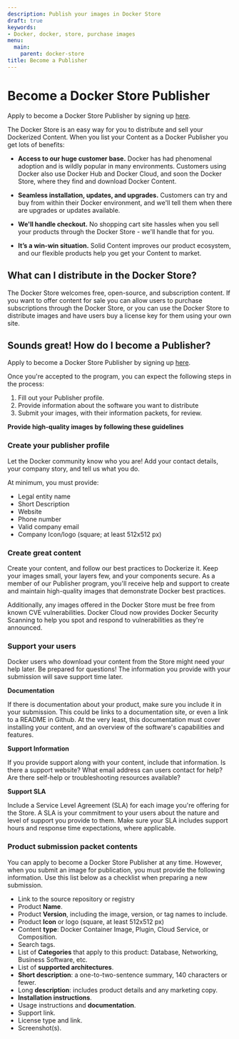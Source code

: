 ```yaml
---
description: Publish your images in Docker Store
draft: true
keywords:
- Docker, docker, store, purchase images
menu:
  main:
    parent: docker-store
title: Become a Publisher
---
```


# Become a Docker Store Publisher

Apply to become a Docker Store Publisher by signing up [here](https://store.docker.com/publisher/signup).

The Docker Store is an easy way for you to distribute and sell your Dockerized Content. When you list your Content as a Docker Publisher you get lots of benefits:

* **Access to our huge customer base.** Docker has had phenomenal adoption and
is wildly popular in many environments. Customers using Docker also use Docker Hub and Docker Cloud, and soon the Docker Store, where they find and download Docker Content.

* **Seamless installation, updates, and upgrades.** Customers can try and buy from within their Docker environment, and we'll tell them when there are upgrades or updates available.

* **We'll handle checkout.** No shopping cart site hassles when you sell your products through the Docker Store - we'll handle that for you.

* **It’s a win-win situation.** Solid Content improves our product ecosystem, and our flexible products help you get your Content to market.

## What can I distribute in the Docker Store?

The Docker Store welcomes free, open-source, and subscription content. If you
want to offer content for sale you can allow users to purchase subscriptions
through the Docker Store, or you can use the Docker Store to distribute images
and have users buy a license key for them using your own site.

## Sounds great! How do I become a Publisher?

Apply to become a Docker Store Publisher by signing up [here](https://store.docker.com/publisher/signup).

Once you're accepted to the program, you can expect the following steps in the process:

1. Fill out your Publisher profile.
2. Provide information about the software you want to distribute
3. Submit your images, with their information packets, for review.

**Provide high-quality images by following these guidelines**

### Create your publisher profile

Let the Docker community know who you are! Add your contact details, your
company story, and tell us what you do.

At minimum, you must provide:

* Legal entity name
* Short Description
* Website
* Phone number
* Valid company email
* Company Icon/logo (square; at least 512x512 px)


### Create great content

Create your content, and follow our best practices to Dockerize it. Keep your
images small, your layers few, and your components secure. As a member of our
Publisher program, you'll receive help and support to create and maintain
high-quality images that demonstrate Docker best practices.

Additionally, any images offered in the Docker Store must be free from known CVE
vulnerabilities. Docker Cloud now provides Docker Security Scanning to help you
spot and respond to vulnerabilities as they're announced.

### Support your users

Docker users who download your content from the Store might need your help
later. Be prepared for questions! The information you provide with your
submission will save support time later.

**Documentation**

If there is documentation about your product, make sure you include it in your
submission. This could be links to a documentation site, or even a link to a
README in Github. At the very least, this documentation must cover installing
your content, and an overview of the software's capabilities and features.

**Support Information**

If you provide support along with your content, include that information.
Is there a support website? What email address can users contact for help? Are
there self-help or troubleshooting resources available?

**Support SLA**

Include a Service Level Agreement (SLA) for each image you're offering for the
Store. A SLA is your commitment to your users about the nature and level of
support you provide to them. Make sure your SLA includes support hours and
response time expectations, where applicable.

### Product submission packet contents

You can apply to become a Docker Store Publisher at any time. However, when  you
submit an image for publication, you must provide the following information. Use
this list below as a checklist when preparing a new submission.

* Link to the source repository or registry
* Product **Name**.
* Product **Version**, including the image, version, or tag names to include.
* Product **Icon** or logo (square, at least 512x512 px)
* Content **type**: Docker Container Image, Plugin, Cloud Service, or Composition.
* Search tags.
* List of **Categories** that apply to this product: Database, Networking, Business Software, etc.
* List of **supported architectures**.
* **Short description**: a one-to-two-sentence summary, 140 characters or fewer.
* Long **description**: includes product details and any marketing copy.
* **Installation instructions**.
* Usage instructions and **documentation**.
* Support link.
* License type and link.
* Screenshot(s).
